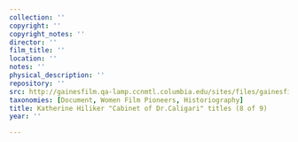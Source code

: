```yaml
---
collection: ''
copyright: ''
copyright_notes: ''
director: ''
film_title: ''
location: ''
notes: ''
physical_description: ''
repository: ''
src: http://gainesfilm.qa-lamp.ccnmtl.columbia.edu/sites/files/gainesfilm/images/D_hilliker_cabinet_dr.__82541-8.jpg
taxonomies: [Document, Women Film Pioneers, Historiography]
title: Katherine Hiliker "Cabinet of Dr.Caligari" titles (8 of 9)
year: ''

---
```

